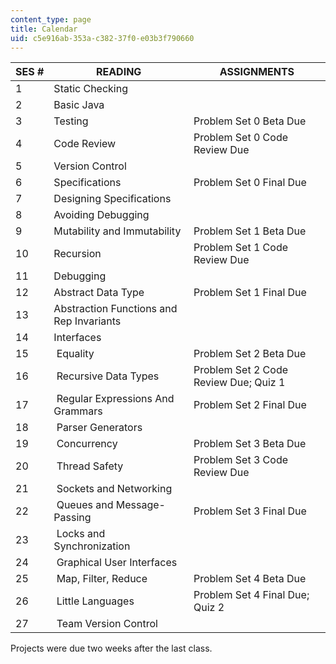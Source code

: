 ```yaml
---
content_type: page
title: Calendar
uid: c5e916ab-353a-c382-37f0-e03b3f790660
---
```


| SES # | READING | ASSIGNMENTS |
| --- | --- | --- |
| 1 | Static Checking | &nbsp; |
| 2 | Basic Java | &nbsp; |
| 3 | Testing | Problem Set 0 Beta Due |
| 4 | Code Review | Problem Set 0 Code Review Due |
| 5 | Version Control | &nbsp; |
| 6 | Specifications | Problem Set 0 Final Due |
| 7 | Designing Specifications | &nbsp; |
| 8 | Avoiding Debugging  | &nbsp; |
| 9 | Mutability and Immutability | Problem Set 1 Beta Due |
| 10 | Recursion | Problem Set 1 Code Review Due |
| 11 | Debugging | &nbsp; |
| 12 | Abstract Data Type | Problem Set 1 Final Due  |
| 13 | Abstraction Functions and Rep Invariants | &nbsp; |
| 14 | Interfaces | &nbsp; |
| 15 |  Equality | Problem Set 2 Beta Due |
| 16 |  Recursive Data Types | Problem Set 2 Code Review Due; Quiz 1 |
| 17 |  Regular Expressions And Grammars | Problem Set 2 Final Due |
| 18 |  Parser Generators | &nbsp; |
| 19 |  Concurrency | Problem Set 3 Beta Due |
| 20 |  Thread Safety | Problem Set 3 Code Review Due  |
| 21 |  Sockets and Networking | &nbsp; |
| 22 |  Queues and Message-Passing | Problem Set 3 Final Due |
| 23 |  Locks and Synchronization | &nbsp; |
| 24 |  Graphical User Interfaces | &nbsp; |
| 25 |  Map, Filter, Reduce | Problem Set 4 Beta Due |
| 26 |  Little Languages | Problem Set 4 Final Due; Quiz 2 |
| 27 |  Team Version Control |   

Projects were due two weeks after the last class.